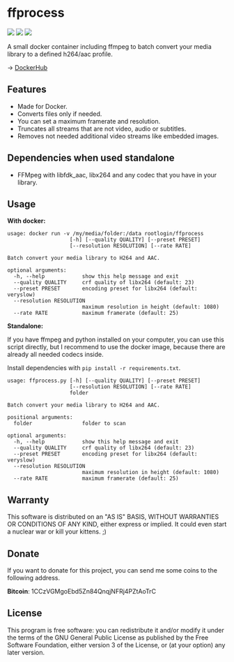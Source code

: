 # ffprocess

[![](https://images.microbadger.com/badges/image/rootlogin/ffprocess.svg)](https://microbadger.com/images/rootlogin/ffprocess "Get your own image badge on microbadger.com") [![](https://images.microbadger.com/badges/version/rootlogin/ffprocess.svg)](https://microbadger.com/images/rootlogin/ffprocess "Get your own version badge on microbadger.com") [![](https://images.microbadger.com/badges/commit/rootlogin/ffprocess.svg)](https://microbadger.com/images/rootlogin/ffprocess "Get your own commit badge on microbadger.com")

A small docker container including ffmpeg to batch convert your media library to a defined h264/aac profile.

-> [DockerHub](https://hub.docker.com/r/rootlogin/ffprocess/)

## Features

 * Made for Docker.
 * Converts files only if needed.
 * You can set a maximum framerate and resolution.
 * Truncates all streams that are not video, audio or subtitles.
 * Removes not needed additional video streams like embedded images.
 
## Dependencies when used standalone
   
 * FFMpeg with libfdk_aac, libx264 and any codec that you have in your library.

## Usage

**With docker:**

```
usage: docker run -v /my/media/folder:/data rootlogin/ffprocess
                    [-h] [--quality QUALITY] [--preset PRESET]
                    [--resolution RESOLUTION] [--rate RATE]

Batch convert your media library to H264 and AAC.

optional arguments:
  -h, --help            show this help message and exit
  --quality QUALITY     crf quality of libx264 (default: 23)
  --preset PRESET       encoding preset for libx264 (default: veryslow)
  --resolution RESOLUTION
                        maximum resolution in height (default: 1080)
  --rate RATE           maximum framerate (default: 25)
```

**Standalone:**

If you have ffmpeg and python installed on your computer, you can use this script directly, but I recommend to use the docker image, because there are already all needed codecs inside.

Install dependencies with `pip install -r requirements.txt`.

```
usage: ffprocess.py [-h] [--quality QUALITY] [--preset PRESET]
                    [--resolution RESOLUTION] [--rate RATE]
                    folder

Batch convert your media library to H264 and AAC.

positional arguments:
  folder                folder to scan

optional arguments:
  -h, --help            show this help message and exit
  --quality QUALITY     crf quality of libx264 (default: 23)
  --preset PRESET       encoding preset for libx264 (default: veryslow)
  --resolution RESOLUTION
                        maximum resolution in height (default: 1080)
  --rate RATE           maximum framerate (default: 25)
```

## Warranty

This software is distributed on an "AS IS" BASIS, WITHOUT WARRANTIES OR CONDITIONS OF ANY KIND, either express or implied. It could even start a nuclear war or kill your kittens. ;)

## Donate

If you want to donate for this project, you can send me some coins to the following address.

**Bitcoin**: 1CCzVGMgoEbd5Zn84QnqjNFRj4PZtAoTrC

## License

This program is free software: you can redistribute it and/or modify it under the terms of the GNU General Public License as published by the Free Software Foundation, either version 3 of the License, or (at your option) any later version.